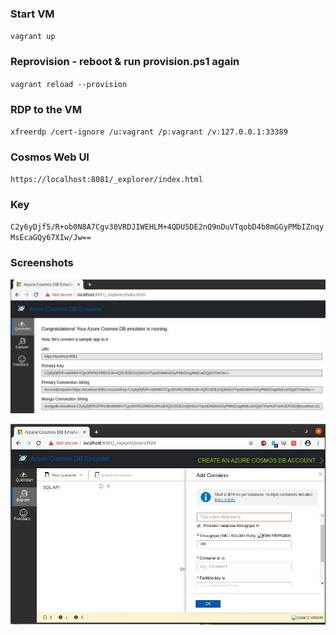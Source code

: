### Start VM

`vagrant up`

### Reprovision - reboot & run provision.ps1 again

`vagrant reload --provision`

### RDP to the VM

`xfreerdp /cert-ignore /u:vagrant /p:vagrant /v:127.0.0.1:33389`

### Cosmos Web UI

`https://localhost:8081/_explorer/index.html`

### Key

`C2y6yDjf5/R+ob0N8A7Cgv30VRDJIWEHLM+4QDU5DE2nQ9nDuVTqobD4b8mGGyPMbIZnqyMsEcaGQy67XIw/Jw==`

### Screenshots

![alt text](/imgs/az_cosmos_1.jpg)

![alt text](/imgs/az_cosmos_2.jpg)
